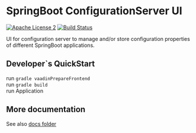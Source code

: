 SpringBoot ConfigurationServer UI
=================================
[![Apache License 2](https://img.shields.io/badge/license-ASF2-blue.svg)](https://www.apache.org/licenses/LICENSE-2.0.txt)
[![Build Status](https://travis-ci.com/tubus/configuration-server.svg?branch=develop)](https://travis-ci.com/tubus/configuration-server)

UI for configuration server to manage and/or store configuration properties of different SpringBoot applications.

Developer`s QuickStart
---
run `gradle vaadinPrepareFrontend`  
run `gradle build`  
run Application

More documentation
---
See also [docs folder](src/main/resources/META-INF/resources/docs)